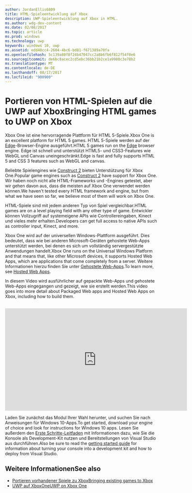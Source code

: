 ```yaml
---
author: JordanEllis6809
title: HTML-Spieleentwicklung auf Xbox
description: UWP-Spieleentwicklung auf Xbox in HTML.
ms.author: wdg-dev-content
ms.date: 02/08/2017
ms.topic: article
ms.prod: windows
ms.technology: uwp
keywords: windows 10, uwp
ms.assetid: edd40cc4-2604-4bc6-bd81-f671389a70fa
ms.openlocfilehash: 5c139a80f8f24b47047cc2a8b6fb6f812f54f0e6
ms.sourcegitcommit: de6bc8acec2cd5ebc36bb21b2ce1a9980c3e78b2
ms.translationtype: MT
ms.contentlocale: de-DE
ms.lasthandoff: 08/17/2017
ms.locfileid: "900900"
---
```

# <a name="bringing-html-games-to-uwp-on-xbox"></a><span data-ttu-id="99d9b-104">Portieren von HTML-Spielen auf die UWP auf Xbox</span><span class="sxs-lookup"><span data-stu-id="99d9b-104">Bringing HTML games to UWP on Xbox</span></span>
<span data-ttu-id="99d9b-105">Xbox One ist eine hervorragende Plattform für HTML 5-Spiele.</span><span class="sxs-lookup"><span data-stu-id="99d9b-105">Xbox One is an excellent platform for HTML 5 games.</span></span> <span data-ttu-id="99d9b-106">HTML 5-Spiele werden auf der [Edge](https://developer.microsoft.com/microsoft-edge/)-Browser-Engine ausgeführt.</span><span class="sxs-lookup"><span data-stu-id="99d9b-106">HTML 5 games run on the [Edge](https://developer.microsoft.com/microsoft-edge/) browser engine.</span></span> <span data-ttu-id="99d9b-107">Edge ist schnell und unterstützt HTML5- und CSS3-Features wie WebGL und Canvas uneingeschränkt.</span><span class="sxs-lookup"><span data-stu-id="99d9b-107">Edge is fast and fully supports HTML 5 and CSS 3 features such as WebGL and canvas.</span></span>

<span data-ttu-id="99d9b-108">Beliebte Spielengines wie [Construct 2](https://www.scirra.com/blog/176/announcing-xbox-one-export-beta) bieten Unterstützung für Xbox One.</span><span class="sxs-lookup"><span data-stu-id="99d9b-108">Popular game engines such as [Construct 2](https://www.scirra.com/blog/176/announcing-xbox-one-export-beta) have support for Xbox One.</span></span> <span data-ttu-id="99d9b-109">Wir haben noch nicht alle HTML-Frameworks und -Engines getestet, aber wir gehen davon aus, dass die meisten auf Xbox One verwendet werden können.</span><span class="sxs-lookup"><span data-stu-id="99d9b-109">We haven't tested every HTML framework and engine, but from what we have seen so far, we believe most of them will work on Xbox One.</span></span>

<span data-ttu-id="99d9b-110">HTML-Spiele sind mit jedem anderen Typ von Spiel vergleichbar.</span><span class="sxs-lookup"><span data-stu-id="99d9b-110">HTML games are on a level playing field with any other type of game.</span></span> <span data-ttu-id="99d9b-111">Entwickler können Vollzugriff auf systemeigene APIs wie Controllereingaben, Kinect und vieles mehr erhalten.</span><span class="sxs-lookup"><span data-stu-id="99d9b-111">Developers can get full access to native APIs such as controller input, Kinect, and more.</span></span>

<span data-ttu-id="99d9b-112">Xbox One wird auf der universellen Windows-Plattform ausgeführt. Dies bedeutet, dass wie bei anderen Microsoft-Geräten gehostete Web-Apps unterstützt werden, bei denen es sich um vollständig servergestützte Anwendungen handelt.</span><span class="sxs-lookup"><span data-stu-id="99d9b-112">Xbox One runs on the Universal Windows Platform and that means that, like other Microsoft devices, it supports Hosted Web Apps, which are applications that come completely from a server.</span></span> <span data-ttu-id="99d9b-113">Weitere Informationen hierzu finden Sie unter [Gehostete Web-Apps](http://microsoftedge.github.io/WebAppsDocs/en-US/win10/HWA.htm).</span><span class="sxs-lookup"><span data-stu-id="99d9b-113">To learn more, see [Hosted Web Apps](http://microsoftedge.github.io/WebAppsDocs/en-US/win10/HWA.htm).</span></span>


<span data-ttu-id="99d9b-114">In diesem Video wird ausführlicher auf gepackte Web-Apps und gehostete Web-Apps eingegangen und gezeigt, wie sie erstellt werden.</span><span class="sxs-lookup"><span data-stu-id="99d9b-114">This video goes into more detail about Packaged Web apps and Hosted Web Apps on Xbox, including how to build them.</span></span>
</br>
</br>
<iframe src="https://channel9.msdn.com/Events/Xbox/App-Dev-on-Xbox/Web-Apps-on-Xbox/player#time=04m21s:paused" width="600" height="338" height="658.1199951171875" allowFullScreen frameBorder="0"></iframe>


<span data-ttu-id="99d9b-115">Laden Sie zunächst das Modul Ihrer Wahl herunter, und suchen Sie nach Anweisungen für Windows 10-Apps.</span><span class="sxs-lookup"><span data-stu-id="99d9b-115">To get started, download your engine of choice and look for instructions for Windows 10 apps.</span></span> <span data-ttu-id="99d9b-116">Lesen Sie außerdem den [Erste Schritte-Leitfaden](getting-started.md) mit Informationen dazu, wie Sie die Konsole als Development-Kit nutzen und Bereitstellungen von Visual Studio aus durchführen.</span><span class="sxs-lookup"><span data-stu-id="99d9b-116">Also be sure to read the [getting started guide](getting-started.md) for information about turning your console into a development kit and how to deploy from Visual Studio.</span></span>

## <a name="see-also"></a><span data-ttu-id="99d9b-117">Weitere Informationen</span><span class="sxs-lookup"><span data-stu-id="99d9b-117">See also</span></span>
- [<span data-ttu-id="99d9b-118">Portieren vorhandener Spiele zu Xbox</span><span class="sxs-lookup"><span data-stu-id="99d9b-118">Bringing existing games to Xbox</span></span>](development-lanes-landing.md)
- [<span data-ttu-id="99d9b-119">UWP auf XboxOne</span><span class="sxs-lookup"><span data-stu-id="99d9b-119">UWP on Xbox One</span></span>](index.md)
